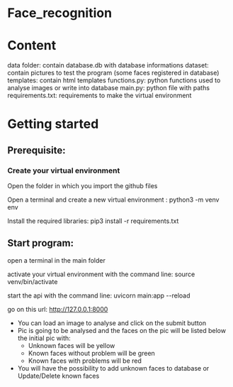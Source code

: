 # Face_recognition

# Content

data folder: contain database.db with database informations
dataset: contain pictures to test the program (some faces registered in database)
templates: contain html templates
functions.py: python functions used to analyse images or write into database
main.py: python file with paths
requirements.txt: requirements to make the virtual environment

# Getting started

## Prerequisite:

### Create your virtual environment

Open the folder in which you import the github files

Open a terminal and create a new virtual environment : python3 -m venv env

Install the required libraries: pip3 install -r requirements.txt

## Start program:

open a terminal in the main folder

activate your virtual environment with the command line: source venv/bin/activate

start the api with the command line: uvicorn main:app --reload

go on this url: http://127.0.0.1:8000

- You can load an image to analyse and click on the submit button
- Pic is going to be analysed and the faces on the pic will be listed below the initial pic with:
  - Unknown faces will be yellow
  - Known faces without problem will be green
  - Known faces with problems will be red
- You will have the possibility to add unknown faces to database or Update/Delete known faces
